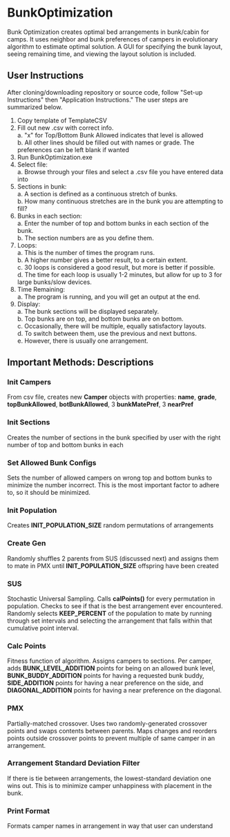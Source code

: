 # BunkOptimization
Bunk Optimization creates optimal bed arrangements in bunk/cabin for camps. It uses neighbor and bunk preferences of campers in evolutionary algorithm to estimate optimal solution. A GUI for specifying the bunk layout, seeing remaining time, and viewing the layout solution is included.

## User Instructions
After cloning/downloading repository or source code, follow "Set-up Instructions" then "Application Instructions." The user steps are summarized below.  
1. Copy template of TemplateCSV  
2. Fill out new .csv with correct info.  
    a. "x" for Top/Bottom Bunk Allowed indicates that level is allowed  
    b. All other lines should be filled out with names or grade. The preferences can be left blank if wanted  
3. Run BunkOptimization.exe  
2. Select file:  
	a. Browse through your files and select a .csv file you have entered data into  
3. Sections in bunk:  
	a. A section is defined as a continuous stretch of bunks.  
	b. How many continuous stretches are in the bunk you are attempting to fill?  
3. Bunks in each section:  
	a. Enter the number of top and bottom bunks in each section of the bunk.  
	b. The section numbers are as you define them.  
4. Loops:  
	a. This is the number of times the program runs.  
	b. A higher number gives a better result, to a certain extent.  
	c. 30 loops is considered a good result, but more is better if possible.  
	d. The time for each loop is usually 1-2 minutes, but allow for up to 3 for large bunks/slow devices.  
5. Time Remaining:  
	a. The program is running, and you will get an output at the end.  
6. Display:  
	a. The bunk sections will be displayed separately.  
	b. Top bunks are on top, and bottom bunks are on bottom.  
	c. Occasionally, there will be multiple, equally satisfactory layouts.  
	d. To switch between them, use the previous and next buttons.  
	e. However, there is usually one arrangement.  

## Important Methods: Descriptions
### Init Campers
From csv file, creates new **Camper** objects with properties: **name**, **grade**, **topBunkAllowed**, **botBunkAllowed**, 3 **bunkMatePref**, 3 **nearPref**
### Init Sections
Creates the number of sections in the bunk specified by user with the right number of top and bottom bunks in each
### Set Allowed Bunk Configs
Sets the number of allowed campers on wrong top and bottom bunks to minimize the number incorrect. This is the most important factor to adhere to, so it should be minimized.
### Init Population
Creates **INIT_POPULATION_SIZE** random permutations of arrangements
### Create Gen
Randomly shuffles 2 parents from SUS (discussed next) and assigns them to mate in PMX until **INIT_POPULATION_SIZE** offspring have been created
### SUS
Stochastic Universal Sampling. Calls **calPoints()** for every permutation in population. Checks to see if that is the best arrangement ever encountered. Randomly selects **KEEP_PERCENT** of the population to mate by running through set intervals and selecting the arrangement that falls within that cumulative point interval.
### Calc Points
Fitness function of algorithm. Assigns campers to sections. Per camper, adds **BUNK_LEVEL_ADDITION** points for being on an allowed bunk level, **BUNK_BUDDY_ADDITION** points for having a requested bunk buddy, **SIDE_ADDITION** points for having a near preference on the side, and **DIAGONAL_ADDITION** points for having a near preference on the diagonal.
### PMX
Partially-matched crossover. Uses two randomly-generated crossover points and swaps contents between parents. Maps changes and reorders points outside crossover points to prevent multiple of same camper in an arrangement.
### Arrangement Standard Deviation Filter
If there is tie between arrangements, the lowest-standard deviation one wins out. This is to minimize camper unhappiness with placement in the bunk.
### Print Format
Formats camper names in arrangement in way that user can understand
